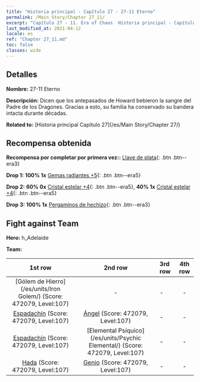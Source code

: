 ```yaml
---
title: "Historia principal - Capítulo 27 - 27-11 Eterno"
permalink: /Main Story/Chapter 27_11/
excerpt: "Capítulo 27 - 11. Era of Chaos  Historia principal - Capítulo 27_11. 27-11 Eterno"
last_modified_at: 2021-04-12
locale: es
ref: "Chapter 27_11.md"
toc: false
classes: wide
---
```


## Detalles

 **Nombre:** 27-11 Eterno

 **Descripción:** Dicen que los antepasados de Howard bebieron la sangre del Padre de los Dragones. Gracias a esto, su familia ha conservado su bandera intacta durante décadas.

 **Related to:** [Historia principal Capítulo 27](/es/Main Story/Chapter 27/)

## Recompensa obtenida

 **Recompensa por completar por primera vez::** [Llave de plata](/es/Items/con_693/){: .btn .btn--era3}

 **Drop 1:** **100% 1x** [Gemas radiantes +5](/es/Items/mat_100/){: .btn .btn--era5}

 **Drop 2:** **60% 0x** [Cristal estelar +4](/es/Items/mat_94/){: .btn .btn--era5}, **40% 1x** [Cristal estelar +4](/es/Items/mat_94/){: .btn .btn--era5}

 **Drop 3:** **100% 1x** [Pergaminos de hechizo](/es/Items/con_694/){: .btn .btn--era3}


## Fight against Team
 **Hero:** h_Adelaide

 **Team:**


  | 1st row | 2nd row | 3rd row | 4th row |
  |:----:|:----:|:----|:----:|
  | [Gólem de Hierro](/es/units/Iron Golem/) (Score: 472079, Level:107)  | - | - | - |
  | [Espadachín](/es/units/Swordsman/) (Score: 472079, Level:107)  | [Ángel](/es/units/Angel/) (Score: 472079, Level:107)  | - | - |
  | [Espadachín](/es/units/Swordsman/) (Score: 472079, Level:107)  | [Elemental Psíquico](/es/units/Psychic Elemental/) (Score: 472079, Level:107)  | - | - |
  | [Hada](/es/units/Sprite/) (Score: 472079, Level:107)  | [Genio](/es/units/Genie/) (Score: 472079, Level:107)  | - | - |


